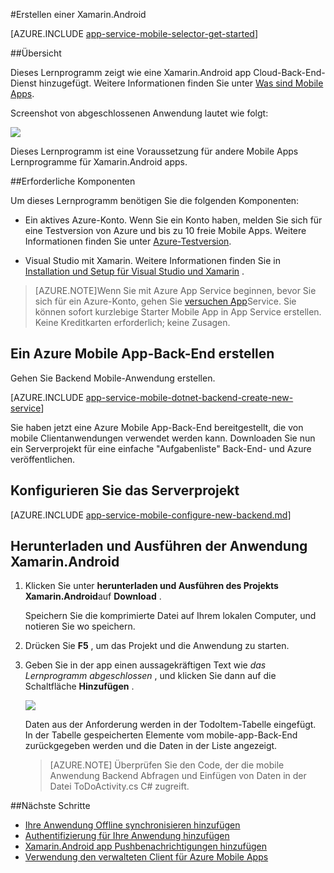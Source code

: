 <properties
    pageTitle="Erste Schritte mit Azure Apps für Xamarin.Android apps"
    description="Folgen Sie dieser Anleitung zum Einstieg in Azure Mobile Apps für Xamarin Android Entwicklung"
    services="app-service\mobile"
    documentationCenter="xamarin"
    authors="adrianhall"
    manager="erikre"
    editor="" />

<tags
    ms.service="app-service-mobile"
    ms.workload="mobile"
    ms.tgt_pltfrm="mobile-xamarin-android"
    ms.devlang="dotnet"
    ms.topic="hero-article"
    ms.date="10/01/2016"
    ms.author="adrianha" />

#<a name="create-a-xamarinandroid-app"></a>Erstellen einer Xamarin.Android

[AZURE.INCLUDE [app-service-mobile-selector-get-started](../../includes/app-service-mobile-selector-get-started.md)]

##<a name="overview"></a>Übersicht

Dieses Lernprogramm zeigt wie eine Xamarin.Android app Cloud-Back-End-Dienst hinzugefügt. Weitere Informationen finden Sie unter [Was sind Mobile Apps](app-service-mobile-value-prop.md).

Screenshot von abgeschlossenen Anwendung lautet wie folgt:

![][0]

Dieses Lernprogramm ist eine Voraussetzung für andere Mobile Apps Lernprogramme für Xamarin.Android apps.

##<a name="prerequisites"></a>Erforderliche Komponenten

Um dieses Lernprogramm benötigen Sie die folgenden Komponenten:

* Ein aktives Azure-Konto. Wenn Sie ein Konto haben, melden Sie sich für eine Testversion von Azure und bis zu 10 freie Mobile Apps. Weitere Informationen finden Sie unter [Azure-Testversion](https://azure.microsoft.com/pricing/free-trial/).

* Visual Studio mit Xamarin. Weitere Informationen finden Sie in [Installation und Setup für Visual Studio und Xamarin](https://msdn.microsoft.com/library/mt613162.aspx) .

>[AZURE.NOTE]Wenn Sie mit Azure App Service beginnen, bevor Sie sich für ein Azure-Konto, gehen Sie [versuchen App](https://tryappservice.azure.com/?appServiceName=mobile)Service.  Sie können sofort kurzlebige Starter Mobile App in App Service erstellen. Keine Kreditkarten erforderlich; keine Zusagen.

## <a name="create-an-azure-mobile-app-backend"></a>Ein Azure Mobile App-Back-End erstellen

Gehen Sie Backend Mobile-Anwendung erstellen.

[AZURE.INCLUDE [app-service-mobile-dotnet-backend-create-new-service](../../includes/app-service-mobile-dotnet-backend-create-new-service.md)]

Sie haben jetzt eine Azure Mobile App-Back-End bereitgestellt, die von mobile Clientanwendungen verwendet werden kann. Downloaden Sie nun ein Serverprojekt für eine einfache "Aufgabenliste" Back-End- und Azure veröffentlichen.

## <a name="configure-the-server-project"></a>Konfigurieren Sie das Serverprojekt

[AZURE.INCLUDE [app-service-mobile-configure-new-backend.md](../../includes/app-service-mobile-configure-new-backend.md)]

## <a name="download-and-run-the-xamarinandroid-app"></a>Herunterladen und Ausführen der Anwendung Xamarin.Android

1. Klicken Sie unter **herunterladen und Ausführen des Projekts Xamarin.Android**auf **Download** .

    Speichern Sie die komprimierte Datei auf Ihrem lokalen Computer, und notieren Sie wo speichern.

2. Drücken Sie **F5** , um das Projekt und die Anwendung zu starten.

3. Geben Sie in der app einen aussagekräftigen Text wie _das Lernprogramm abgeschlossen_ , und klicken Sie dann auf die Schaltfläche **Hinzufügen** .

    ![][10]

    Daten aus der Anforderung werden in der TodoItem-Tabelle eingefügt. In der Tabelle gespeicherten Elemente vom mobile-app-Back-End zurückgegeben werden und die Daten in der Liste angezeigt.

    > [AZURE.NOTE] Überprüfen Sie den Code, der die mobile Anwendung Backend Abfragen und Einfügen von Daten in der Datei ToDoActivity.cs C# zugreift.

##<a name="next-steps"></a>Nächste Schritte

* [Ihre Anwendung Offline synchronisieren hinzufügen](app-service-mobile-xamarin-android-get-started-offline-data.md)
* [Authentifizierung für Ihre Anwendung hinzufügen](app-service-mobile-xamarin-android-get-started-users.md)
* [Xamarin.Android app Pushbenachrichtigungen hinzufügen](app-service-mobile-xamarin-android-get-started-push.md)
* [Verwendung den verwalteten Client für Azure Mobile Apps](app-service-mobile-dotnet-how-to-use-client-library.md)


<!-- Images. -->
[0]: ./media/app-service-mobile-xamarin-android-get-started/mobile-quickstart-completed-android.png
[6]: ./media/app-service-mobile-xamarin-android-get-started/mobile-portal-quickstart-xamarin.png
[8]: ./media/app-service-mobile-xamarin-android-get-started/mobile-xamarin-project-android-vs.png
[9]: ./media/app-service-mobile-xamarin-android-get-started/mobile-xamarin-project-android-xs.png
[10]: ./media/app-service-mobile-xamarin-android-get-started/mobile-quickstart-startup-android.png

<!-- URLs. -->
[Azure Portal]: https://azure.portal.com/
[Visual Studio]: https://go.microsoft.com/fwLink/p/?LinkID=534203
